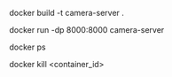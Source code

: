 docker build -t camera-server .

docker run -dp 8000:8000 camera-server

docker ps

docker kill <container_id>